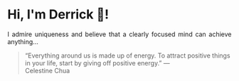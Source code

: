 # Hi, I'm Derrick 👋!
<p align="justify">I admire uniqueness and believe that a clearly focused mind can achieve anything...</p> 
<!-- #quote-start -->
<blockquote>&ldquo;Everything around us is made up of energy. To attract positive things in your life, start by giving off positive energy.&rdquo; &mdash; <footer>Celestine Chua</footer></blockquote>
<!-- #quote-end -->
